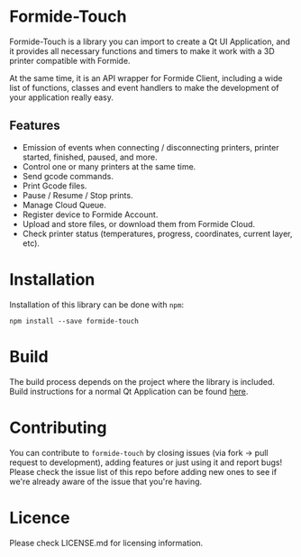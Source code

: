 # Formide-Touch

Formide-Touch is a library you can import to create a Qt UI Application, and it provides all necessary functions and timers to make it work with a 3D printer compatible with Formide.

At the same time, it is an API wrapper for Formide Client, including a wide list of functions, classes and event handlers to make the development of your application really easy.


## Features
* Emission of events when connecting / disconnecting printers, printer started, finished, paused, and more.
* Control one or many printers at the same time.
* Send gcode commands.
* Print Gcode files.
* Pause / Resume / Stop prints.
* Manage Cloud Queue.
* Register device to Formide Account.
* Upload and store files, or download them from Formide Cloud.
* Check printer status (temperatures, progress, coordinates, current layer, etc).


# Installation
Installation of this library can be done with `npm`:
```
npm install --save formide-touch
```


# Build
The build process depends on the project where the library is included.
Build instructions for a normal Qt Application can be found [here](https://github.com/PRINTR3D/formide-shared-ui/wiki/Build-and-Run).



# Contributing
You can contribute to `formide-touch` by closing issues (via fork -> pull request to development), adding features or just using it and report bugs!
Please check the issue list of this repo before adding new ones to see if we're already aware of the issue that you're having.



# Licence
Please check LICENSE.md for licensing information.
